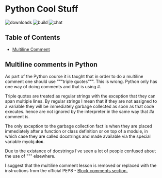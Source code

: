 # **Python Cool Stuff**

![downloads](https://img.shields.io/github/downloads/atom/atom/total.svg)
![build](https://img.shields.io/appveyor/ci/:user/:repo.svg)
![chat](https://img.shields.io/discord/:serverId.svg)

## Table of Contents

- [Multiline Comment](https://github.com/garbagego/python/blob/master/pydoc/README.md#multiline-comments-in-python)

## Multiline comments in Python

As part of the Python course it is taught that in order to do a multiline comment one should use """triple quotes""". This is wrong. Python only has one way of doing comments and that is using #.

Triple quotes are treated as regular strings with the exception that they can span multiple lines. By regular strings I mean that if they are not assigned to a variable they will be immediately garbage collected as soon as that code executes. hence are not ignored by the interpreter in the same way that #a comment is.

The only exception to the garbage collection fact is when they are placed immediately after a function or class definition or on top of a module, in which case they are called docstrings and made available via the special variable myobj.__doc__.

Due to the existance of docstrings I've seen a lot of people confused about the use of """ elsewhere.

I suggest that the multiline comment lesson is removed or replaced with the instructions from the official PEP8 - [Block comments section.](http://www.python.org/dev/peps/pep-0008/#block-comments)
